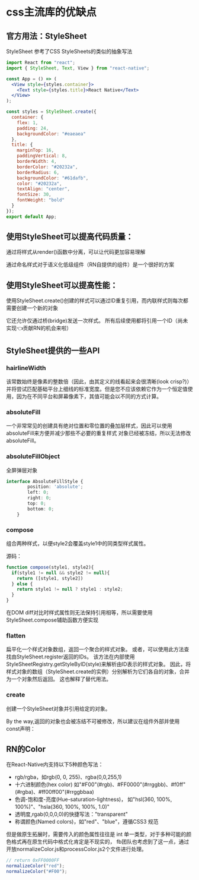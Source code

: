 # css主流库的优缺点

## 官方用法：StyleSheet

StyleSheet 参考了CSS StyleSheets的类似的抽象写法
```jsx
import React from "react";
import { StyleSheet, Text, View } from "react-native";

const App = () => (
  <View style={styles.container}>
    <Text style={styles.title}>React Native</Text>
  </View>
);

const styles = StyleSheet.create({
  container: {
    flex: 1,
    padding: 24,
    backgroundColor: "#eaeaea"
  },
  title: {
    marginTop: 16,
    paddingVertical: 8,
    borderWidth: 4,
    borderColor: "#20232a",
    borderRadius: 6,
    backgroundColor: "#61dafb",
    color: "#20232a",
    textAlign: "center",
    fontSize: 30,
    fontWeight: "bold"
  }
});
export default App;
```

## 使用StyleSheet可以提高代码质量：

   通过将样式从render()函数中分离，可以让代码更加容易理解
   
   通过命名样式对于语义化低级组件（RN自提供的组件）是一个很好的方案
   
## 使用StyleSheet可以提高性能：

  使用StyleSheet.create()创建的样式可以通过ID重复引用，而内联样式则每次都需要创建一个新的对象

  它还允许仅通过桥(bridge)发送一次样式。 所有后续使用都将引用一个ID（尚未实现👈贡献RN的机会来啦）
## StyleSheet提供的一些API

### hairlineWidth
该常数始终是像素的整数倍（因此，由其定义的线看起来会很清晰(look crisp?)）并将尝试匹配基础平台上细线的标准宽度。但是您不应该依赖它作为一个恒定值使用，因为在不同平台和屏幕像素下，其值可能会以不同的方式计算。

### absoluteFill
一个非常常见的创建具有绝对位置和零位置的叠加层样式，因此可以使用 absoluteFill来方便并减少那些不必要的重复样式
对象已经被冻结，所以无法修改absoluteFill。

### absoluteFillObject
全屏弹层对象
```ts
interface AbsoluteFillStyle {
        position: 'absolute';
        left: 0;
        right: 0;
        top: 0;
        bottom: 0;
    }
```
### compose
组合两种样式，以便style2会覆盖style1中的同类型样式属性。

源码：
```js
function compose(style1, style2){
  if(style1 != null && style2 != null){
    return ([style1, style2])
  } else {
    return style1 != null ? style1 : style2;
  }
}
```
在DOM diff对比时样式属性则无法保持引用相等，所以需要使用StyleSheet.compose辅助函数方便实现

### flatten

扁平化一个样式对象数组，返回一个聚合的样式对象。
或者，可以使用此方法查找由StyleSheet.register返回的IDs。
该方法在内部使用StyleSheetRegistry.getStyleByID(style)来解析由ID表示的样式对象。 因此，将样式对象的数组（StyleSheet.create的实例）分别解析为它们各自的对象，合并为一个对象然后返回。 这也解释了替代用法。

### create
创建一个StyleSheet对象并引用给定的对象。

By the way,返回的对象也会被冻结不可被修改，所以建议在组件外部并使用const声明：

## RN的Color

在React-Native内支持以下5种颜色写法：

- rgb/rgba，如rgb(0, 0, 255)、rgba(0,0,255,1)
- 十六进制颜色(hex color)
  如"#F00"(#rgb)、#FF0000"(#rrggbb)、#f0ff"(#rgba)、#ff00ff00"(#rrggbbaa)
- 色调-饱和度-亮度(Hue-saturation-lightness)，
  如"hsl(360, 100%, 100%)"、"hsla(360, 100%, 100%, 1.0)"
- 透明度,rgab(0,0,0,0)的快捷写法："transparent"
- 称谓颜色(Named colors)，如"red"、"blue"，遵循CSS3 规范

但是做原生拓展时，需要传入的颜色属性往往是 int 单一类型，对于多种可能的颜色格式再在原生代码中格式化肯定是不现实的，
fb团队也考虑到了这一点，通过开放normalizeColor.js和processColor.js2个文件进行处理。
```js
// return 0xFF0000FF
normalizeColor("red");    
normalizeColor("#F00");
```

